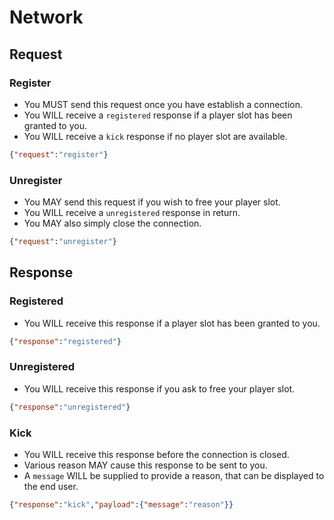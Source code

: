 # Network

## Request

### Register

* You MUST send this request once you have establish a connection.
* You WILL receive a `registered` response if a player slot has been granted to you.
* You WILL receive a `kick` response if no player slot are available.

```json
{"request":"register"}
```

### Unregister

* You MAY send this request if you wish to free your player slot.
* You WILL receive a `unregistered` response in return.
* You MAY also simply close the connection.

```json
{"request":"unregister"}
```

## Response

### Registered

* You WILL receive this response if a player slot has been granted to you.

```json
{"response":"registered"}
```

### Unregistered

* You WILL receive this response if you ask to free your player slot.

```json
{"response":"unregistered"}
```

### Kick

* You WILL receive this response before the connection is closed.
* Various reason MAY cause this response to be sent to you.
* A `message` WILL be supplied to provide a reason, that can be displayed to the end user.

```json
{"response":"kick","payload":{"message":"reason"}}
```
